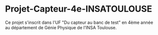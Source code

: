 # Projet-Capteur-4e-INSATOULOUSE
Ce projet s'inscrit dans l'UF "Du capteur au banc de test" en 4ème année au département de Génie Physique de l'INSA Toulouse.
